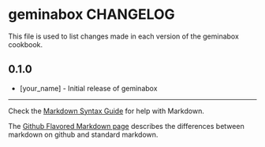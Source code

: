 # geminabox CHANGELOG

This file is used to list changes made in each version of the geminabox cookbook.

## 0.1.0
- [your_name] - Initial release of geminabox

- - -
Check the [Markdown Syntax Guide](http://daringfireball.net/projects/markdown/syntax) for help with Markdown.

The [Github Flavored Markdown page](http://github.github.com/github-flavored-markdown/) describes the differences between markdown on github and standard markdown.
